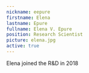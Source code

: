 ```yaml
---
nickname: eepure
firstname: Elena
lastname: Epure
fullname: Elena V. Epure
position: Research Scientist
picture: elena.jpg
active: true
---
```

Elena joined the R&D in 2018